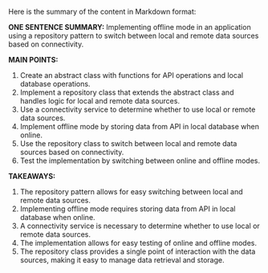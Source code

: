 Here is the summary of the content in Markdown format:

**ONE SENTENCE SUMMARY:**
Implementing offline mode in an application using a repository pattern to switch between local and remote data sources based on connectivity.

**MAIN POINTS:**

1. Create an abstract class with functions for API operations and local database operations.
2. Implement a repository class that extends the abstract class and handles logic for local and remote data sources.
3. Use a connectivity service to determine whether to use local or remote data sources.
4. Implement offline mode by storing data from API in local database when online.
5. Use the repository class to switch between local and remote data sources based on connectivity.
6. Test the implementation by switching between online and offline modes.

**TAKEAWAYS:**

1. The repository pattern allows for easy switching between local and remote data sources.
2. Implementing offline mode requires storing data from API in local database when online.
3. A connectivity service is necessary to determine whether to use local or remote data sources.
4. The implementation allows for easy testing of online and offline modes.
5. The repository class provides a single point of interaction with the data sources, making it easy to manage data retrieval and storage.

